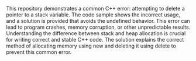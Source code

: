This repository demonstrates a common C++ error: attempting to delete a pointer to a stack variable. The code sample shows the incorrect usage, and a solution is provided that avoids the undefined behavior.  This error can lead to program crashes, memory corruption, or other unpredictable results. Understanding the difference between stack and heap allocation is crucial for writing correct and stable C++ code.  The solution explains the correct method of allocating memory using new and deleting it using delete to prevent this common error.